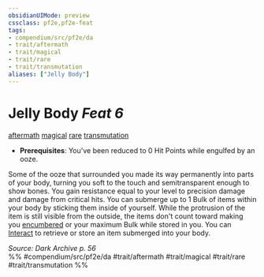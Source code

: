 ```yaml
---
obsidianUIMode: preview
cssclass: pf2e,pf2e-feat
tags:
- compendium/src/pf2e/da
- trait/aftermath
- trait/magical
- trait/rare
- trait/transmutation
aliases: ["Jelly Body"]
---
```

# Jelly Body  *Feat 6*  
[aftermath](../../Rules/traits/aftermath-da.md)  [magical](../../Rules/traits/magical.md)  [rare](../../Rules/traits/rare.md)  [transmutation](../../Rules/traits/transmutation.md)  

- **Prerequisites**: You've been reduced to 0 Hit Points while engulfed by an ooze.

Some of the ooze that surrounded you made its way permanently into parts of your body, turning you soft to the touch and semitransparent enough to show bones. You gain resistance equal to your level to precision damage and damage from critical hits. You can submerge up to 1 Bulk of items within your body by sticking them inside of yourself. While the protrusion of the item is still visible from the outside, the items don't count toward making you [encumbered](../../Rules/conditions.md#Encumbered) or your maximum Bulk while stored in you. You can [Interact](../../Rules/actions/interact.md) to retrieve or store an item submerged into your body.

*Source: Dark Archive p. 56*  
%% #compendium/src/pf2e/da #trait/aftermath #trait/magical #trait/rare #trait/transmutation %%